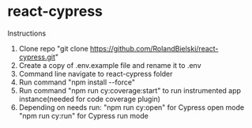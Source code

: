 # react-cypress

Instructions

1. Clone repo "git clone https://github.com/RolandBielski/react-cypress.git"
2. Create a copy of .env.example file and rename it to .env
3. Command line navigate to react-cypress folder
4. Run command "npm install --force"
5. Run command "npm run cy:coverage:start" to run instrumented app instance(needed for code coverage plugin)
6. Depending on needs run:
	"npm run cy:open" for Cypress open mode
	"npm run cy:run" for Cypress run mode
